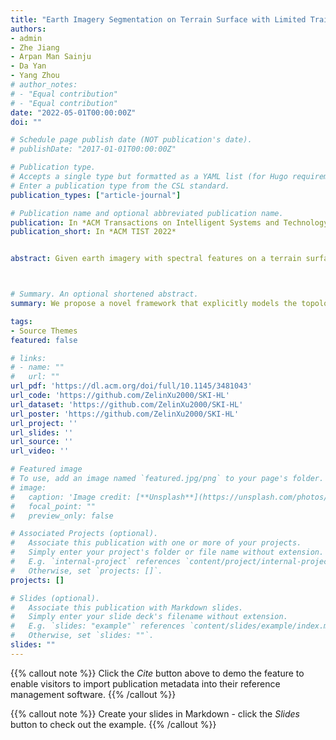 ```yaml
---
title: "Earth Imagery Segmentation on Terrain Surface with Limited Training Labels: A Semi-supervised Approach based on Physics-Guided Graph Co-Training"
authors:
- admin
- Zhe Jiang
- Arpan Man Sainju
- Da Yan
- Yang Zhou
# author_notes:
# - "Equal contribution"
# - "Equal contribution"
date: "2022-05-01T00:00:00Z"
doi: ""

# Schedule page publish date (NOT publication's date).
# publishDate: "2017-01-01T00:00:00Z"

# Publication type.
# Accepts a single type but formatted as a YAML list (for Hugo requirements).
# Enter a publication type from the CSL standard.
publication_types: ["article-journal"]

# Publication name and optional abbreviated publication name.
publication: In *ACM Transactions on Intelligent Systems and Technology*
publication_short: In *ACM TIST 2022* 


abstract: Given earth imagery with spectral features on a terrain surface, this paper studies surface segmentation based on both explanatory features and surface topology. The problem is important in many spatial and spatiotemporal applications such as flood extent mapping in hydrology. The problem is uniquely challenging for several reasons:first, the size of earth imagery on a terrain surface is often much larger than the input of popular deep convolutional neural networks; second, there exists topological structure dependency between pixel classes on the surface, and such dependency can follow an unknown and non-linear distribution; third, there are often limited training labels. Existing methods for earth imagery segmentation often divide the imagery into patches and consider the elevation as an additional feature channel. These methods do not fully incorporate the spatial topological structural constraint within and across surface patches and thus often show poor results, especially when training labels are limited. Existing methods on semi-supervised and unsupervised learning for earth imagery often focus on learning representation without explicitly incorporating surface topology. In contrast, we propose a novel framework that explicitly models the topological skeleton of a terrain surface with a contour tree from computational topology, which is guided by the physical constraint (e.g., water flow direction on terrains). Our framework consists of two neural networks:a convolutional neural network (CNN) to learn spatial contextual features on a 2D image grid, and a graph neural network (GNN) to learn the statistical distribution of physics-guided spatial topological dependency on the contour tree. The two models are co-trained via variational EM. Evaluations on the real-world flood mapping datasets show that the proposed models outperform baseline methods in classification accuracy, especially when training labels are limited.



# Summary. An optional shortened abstract.
summary: We propose a novel framework that explicitly models the topological skeleton of a terrain surface with a contour tree from computational topology, which is guided by the physical constraint (e.g., water flow direction on terrains). 

tags:
- Source Themes
featured: false

# links:
# - name: ""
#   url: ""
url_pdf: 'https://dl.acm.org/doi/full/10.1145/3481043'
url_code: 'https://github.com/ZelinXu2000/SKI-HL'
url_dataset: 'https://github.com/ZelinXu2000/SKI-HL'
url_poster: 'https://github.com/ZelinXu2000/SKI-HL'
url_project: ''
url_slides: ''
url_source: ''
url_video: ''

# Featured image
# To use, add an image named `featured.jpg/png` to your page's folder. 
# image:
#   caption: 'Image credit: [**Unsplash**](https://unsplash.com/photos/jdD8gXaTZsc)'
#   focal_point: ""
#   preview_only: false

# Associated Projects (optional).
#   Associate this publication with one or more of your projects.
#   Simply enter your project's folder or file name without extension.
#   E.g. `internal-project` references `content/project/internal-project/index.md`.
#   Otherwise, set `projects: []`.
projects: []

# Slides (optional).
#   Associate this publication with Markdown slides.
#   Simply enter your slide deck's filename without extension.
#   E.g. `slides: "example"` references `content/slides/example/index.md`.
#   Otherwise, set `slides: ""`.
slides: ""
---
```


{{% callout note %}}
Click the *Cite* button above to demo the feature to enable visitors to import publication metadata into their reference management software.
{{% /callout %}}

{{% callout note %}}
Create your slides in Markdown - click the *Slides* button to check out the example.
{{% /callout %}}

<!-- Add the publication's **full text** or **supplementary notes** here. You can use rich formatting such as including [code, math, and images](https://wowchemy.com/docs/content/writing-markdown-latex/). -->
